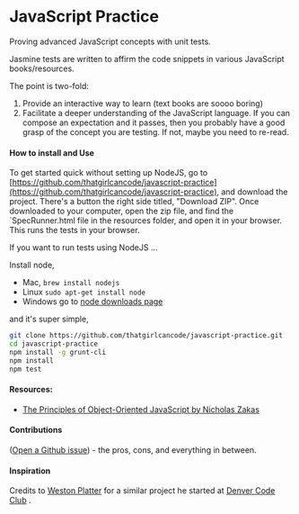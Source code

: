 JavaScript Practice
==========

Proving advanced JavaScript concepts with unit tests.

Jasmine tests are written to affirm the code snippets in various JavaScript books/resources. 

The point is two-fold: 
1. Provide an interactive way to learn (text books are soooo boring) 
2. Facilitate a deeper understanding of the JavaScript language. If you can compose an expectation and it passes, then you probably have a good grasp of the concept you are testing. If not, maybe you need to re-read. 

#### How to install and Use

To get started quick without setting up NodeJS, go to [https://github.com/thatgirlcancode/javascript-practice](https://github.com/thatgirlcancode/javascript-practice), and download the project. There's a button the right side titled, "Download ZIP". Once downloaded to your computer, open the zip file, and find the  `SpecRunner.html file in the resources folder, and open it in your browser. This runs the tests in your browser.

If you want to run tests using NodeJS ...

Install node,  
- Mac, `brew install nodejs`  
- Linux `sudo apt-get install node`  
- Windows go to [node downloads page](http://nodejs.org/download/)  

and it's super simple,

```sh
git clone https://github.com/thatgirlcancode/javascript-practice.git
cd javascript-practice
npm install -g grunt-cli
npm install
npm test
```

#### Resources:  
- [The Principles of Object-Oriented JavaScript by Nicholas Zakas](http://www.amazon.com/Principles-Object-Oriented-JavaScript-Nicholas-Zakas/dp/1593275404)

#### Contributions

([Open a Github issue](https://github.com/thatgirlcancode/javascript-practice/issues/new)) - the pros, cons, and everything in between. 

#### Inspiration
Credits to [Weston Platter](https://github.com/westonplatter) for a similar project he started at [Denver Code Club](http://www.meetup.com/Denver-Code-Club/) .
